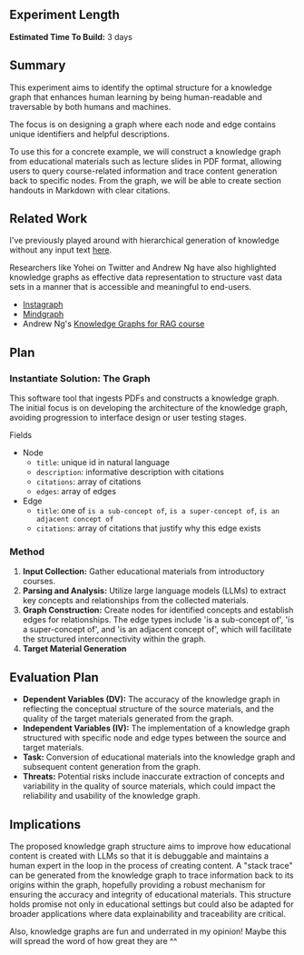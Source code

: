 ## Experiment Length
**Estimated Time To Build:** 3 days

## Summary
This experiment aims to identify the optimal structure for a knowledge graph that enhances human learning by being human-readable and traversable by both humans and machines. 

The focus is on designing a graph where each node and edge contains unique identifiers and helpful descriptions. 

To use this for a concrete example, we will construct a knowledge graph from educational materials such as lecture slides in PDF format, allowing users to query course-related information and trace content generation back to specific nodes. From the graph, we will be able to create section handouts in Markdown with clear citations.

## Related Work
I've previously played around with hierarchical generation of knowledge without any input text [here](https://justanexperiment.com/graph).

Researchers like Yohei on Twitter and Andrew Ng have also highlighted knowledge graphs as effective data representation to structure vast data sets in a manner that is accessible and meaningful to end-users.

- [Instagraph](https://github.com/yoheinakajima/instagraph) 
- [Mindgraph](https://twitter.com/yoheinakajima/status/1769019899245158648?t=J2NhvibXYhYKfNhyE9gEJQ)
- Andrew Ng's [Knowledge Graphs for RAG course](https://twitter.com/AndrewYNg/status/1767941813820862655)

## Plan

### Instantiate Solution: The Graph
This software tool that ingests PDFs and constructs a knowledge graph. The initial focus is on developing the architecture of the knowledge graph, avoiding progression to interface design or user testing stages.

Fields
- Node
	- `title`: unique id in natural language
	- `description`: informative description with citations
	- `citations`: array of citations
	- `edges`: array of edges
- Edge
	- `title`: one of `is a sub-concept of`, `is a super-concept of`, `is an adjacent concept of`
	- `citations`: array of citations that justify why this edge exists

### Method
1. **Input Collection:** Gather educational materials from introductory courses.
2. **Parsing and Analysis:** Utilize large language models (LLMs) to extract key concepts and relationships from the collected materials.
3. **Graph Construction:** Create nodes for identified concepts and establish edges for relationships. The edge types include 'is a sub-concept of', 'is a super-concept of', and 'is an adjacent concept of', which will facilitate the structured interconnectivity within the graph.
4. **Target Material Generation**


## Evaluation Plan

- **Dependent Variables (DV):** The accuracy of the knowledge graph in reflecting the conceptual structure of the source materials, and the quality of the target materials generated from the graph.
- **Independent Variables (IV):** The implementation of a knowledge graph structured with specific node and edge types between the source and target materials. 
- **Task:** Conversion of educational materials into the knowledge graph and subsequent content generation from the graph. 
- **Threats:** Potential risks include inaccurate extraction of concepts and variability in the quality of source materials, which could impact the reliability and usability of the knowledge graph.

## Implications

The proposed knowledge graph structure aims to improve how educational content is created with LLMs so that it is debuggable and maintains a human expert in the loop in the process of creating content. A "stack trace" can be generated from the knowledge graph to trace information back to its origins within the graph, hopefully providing a robust mechanism for ensuring the accuracy and integrity of educational materials. This structure holds promise not only in educational settings but could also be adapted for broader applications where data explainability and traceability are critical.

Also, knowledge graphs are fun and underrated in my opinion! Maybe this will spread the word of how great they are ^^ 